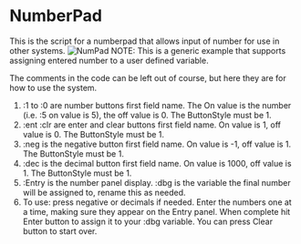 # NumberPad

This is the script for a numberpad that allows input of number for use in other systems.
![NumPad](images/ExampleNumPad.jpg)
NOTE: This is a generic example that supports assigning entered number to a user defined variable.

The comments in the code can be left out of course, but here they are for how to use the system.
1. :1 to :0 are number buttons first field name.  The On value is the number (i.e. :5 on value is 5), the off value is 0. The ButtonStyle must be 1.
1. :ent :clr are enter and clear buttons first field name.  On value is 1, off value is 0. The ButtonStyle must be 1.
1. :neg is the negative button first field name.  On value is -1, off value is 1. The ButtonStyle must be 1.
1. :dec is the decimal button first field name.  On value is 1000, off value is 1. The ButtonStyle must be 1.
1. :Entry is the number panel display.  :dbg is the variable the final number will be assigned to, rename this as needed.
1. To use: press negative or decimals if needed. Enter the numbers one at a time, making sure they appear on the Entry panel. When complete hit Enter button to assign it to your :dbg variable.  You can press Clear button to start over.
